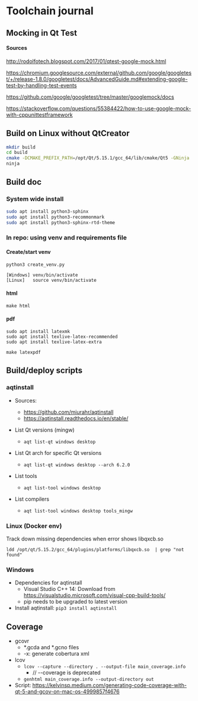 # Toolchain journal

## Mocking in Qt Test

#### Sources

http://rodolfotech.blogspot.com/2017/01/qtest-google-mock.html

https://chromium.googlesource.com/external/github.com/google/googletest/+/release-1.8.0/googletest/docs/AdvancedGuide.md#extending-google-test-by-handling-test-events

https://github.com/google/googletest/tree/master/googlemock/docs

https://stackoverflow.com/questions/55384422/how-to-use-google-mock-with-cppunittestframework

## Build on Linux without QtCreator

```bash
mkdir build
cd build
cmake -DCMAKE_PREFIX_PATH=/opt/Qt/5.15.1/gcc_64/lib/cmake/Qt5 -GNinja ..
ninja
```

## Build doc

### System wide install
```bash
sudo apt install python3-sphinx
sudo apt install python3-recommonmark
sudo apt install python3-sphinx-rtd-theme
```

### In repo: using venv and requirements file

#### Create/start venv

```
python3 create_venv.py

[Windows] venv/bin/activate
[Linux]   source venv/bin/activate
```

#### html

```
make html
```

#### pdf

```
sudo apt install latexmk
sudo apt install texlive-latex-recommended
sudo apt install texlive-latex-extra

make latexpdf
```

## Build/deploy scripts

### aqtinstall

* Sources:
  * https://github.com/miurahr/aqtinstall
  * https://aqtinstall.readthedocs.io/en/stable/

* List Qt versions (mingw)

  * ```
    aqt list-qt windows desktop
    ```

* List Qt arch for specific Qt versions

  * ```
    aqt list-qt windows desktop --arch 6.2.0
    ```

* List tools

  * ```
    aqt list-tool windows desktop
    ```

* List compilers

  * ```
    aqt list-tool windows desktop tools_mingw
    ```

### Linux (Docker env)

Track down missing dependencies when error shows libqxcb.so

```
ldd /opt/qt/5.15.2/gcc_64/plugins/platforms/libqxcb.so  | grep "not found"
```

### Windows

* Dependencies for aqtinstall
  * Visual Studio C++ 14: Download from https://visualstudio.microsoft.com/visual-cpp-build-tools/
  * pip needs to be upgraded to latest version
* Install aqtinstall: `pip3 install aqtinstall`

## Coverage

* gcovr
  * *.gcda and *.gcno files
  * -x: generate cobertura xml
* lcov
  * ```lcov --capture --directory . --output-file main_coverage.info```
    * // --coverage is deprecated
  * ```genhtml main_coverage.info --output-directory out```
* Script: https://kelvinsp.medium.com/generating-code-coverage-with-qt-5-and-gcov-on-mac-os-4999857f4676